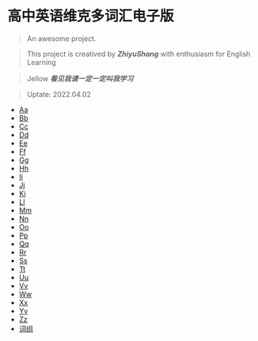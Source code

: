 # 高中英语维克多词汇电子版

> An awesome project.

> This project is creatived by ***ZhiyuShang*** with enthusiasm for English Learning

> Jellow ***看见我请一定一定叫我学习*** 

> Uptate: 2022.04.02

* [Aa](md/weici_A.md)  
* [Bb](md/weici_B.md)  
* [Cc](md/weici_C.md)  
* [Dd](md/weici_D.md)  
* [Ee](md/weici_E.md)  
* [Ff](md/weici_F.md)  
* [Gg](md/weici_G.md)  
* [Hh](md/weici_H.md)  
* [Ii](md/weici_I.md)  
* [Jj](md/weici_J.md)  
* [Ki](md/weici_K.md)  
* [Ll](md/weici_L.md)  
* [Mm](md/weici_M.md)  
* [Nn](md/weici_N.md)  
* [Oo](md/weici_O.md)  
* [Pp](md/weici_P.md)  
* [Qq](md/weici_Q.md)  
* [Rr](md/weici_R.md)  
* [Ss](md/weici_S.md)  
* [Tt](md/weici_T.md)  
* [Uu](md/weici_U.md)  
* [Vv](md/weici_V.md)  
* [Ww](md/weici_W.md)  
* [Xx](md/weici_X.md)  
* [Yy](md/weici_Y.md)  
* [Zz](md/weici_Z.md)  
* [词组](md/weici_phrase.md)  

